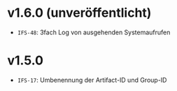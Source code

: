 # v1.6.0 (unveröffentlicht)
- `IFS-48`: 3fach Log von ausgehenden Systemaufrufen 

# v1.5.0
- `IFS-17`: Umbenennung der Artifact-ID und Group-ID
